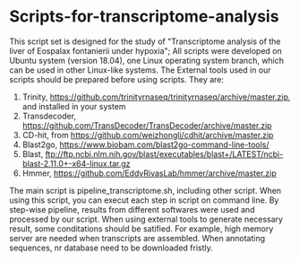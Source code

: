 # Scripts-for-transcriptome-analysis
This script set is designed for the study of "Transcriptome analysis of the liver of Eospalax fontanierii under hypoxia";
All scripts were developed on Ubuntu system (version 18.04), one Linux operating system branch, which can be used in other Linux-like systems.
The External tools used in our scripts should be prepared before using scripts. They are:
1. Trinity, https://github.com/trinityrnaseq/trinityrnaseq/archive/master.zip, and installed in your system
2. Transdecoder, https://github.com/TransDecoder/TransDecoder/archive/master.zip
3. CD-hit, from https://github.com/weizhongli/cdhit/archive/master.zip
4. Blast2go, https://www.biobam.com/blast2go-command-line-tools/
5. Blast, ftp://ftp.ncbi.nlm.nih.gov/blast/executables/blast+/LATEST/ncbi-blast-2.11.0+-x64-linux.tar.gz
6. Hmmer, https://github.com/EddyRivasLab/hmmer/archive/master.zip

The main script is pipeline_transcriptome.sh, including other script. When using this script, you can execut each step in script on command line.
By step-wise pipeline, results from different softwares were used and processed by our script. When using external tools to generate necessary result, some conditations should be satified. For example, high memory server are needed  when transcripts are assembled. When annotating sequences, nr database need to be downloaded fristly.

